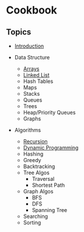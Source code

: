 # Cookbook

## Topics

- [Introduction](Introduction/README.md)

- Data Structure

  - [Arrays](Data-Structure/Arrays/README.md)
  - [Linked List](Data-Structure/Linked-Lists/README.md)
  - Hash Tables
  - Maps
  - Stacks
  - Queues
  - Trees
  - Heap/Priority Queues
  - Graphs

- Algorithms
  - [Recursion](Algorithms/Recursion/README.md#recursion)
  - [Dynamic Programming](Algorithms/DP/README.md)
  - Hashing
  - Greedy
  - Backtracking
  - Tree Algos
    - Traversal
    - Shortest Path
  - Graph Algos
    - BFS
    - DFS
    - Spanning Tree
  - Searching
  - Sorting

